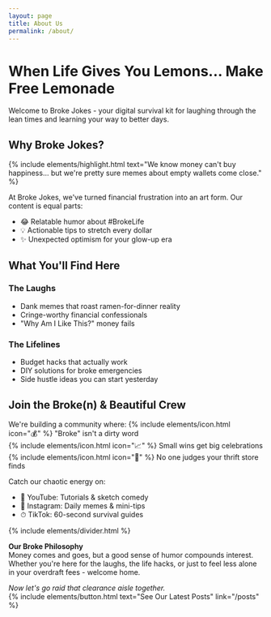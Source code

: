```yaml
---
layout: page
title: About Us
permalink: /about/
---
```


# When Life Gives You Lemons... Make Free Lemonade

Welcome to Broke Jokes - your digital survival kit for laughing through the lean times and learning your way to better days.

## Why Broke Jokes?

{% include elements/highlight.html text="We know money can't buy happiness... but we're pretty sure memes about empty wallets come close." %}

At Broke Jokes, we've turned financial frustration into an art form. Our content is equal parts:
- 😂 Relatable humor about #BrokeLife
- 💡 Actionable tips to stretch every dollar
- ✨ Unexpected optimism for your glow-up era

## What You'll Find Here

### The Laughs
- Dank memes that roast ramen-for-dinner reality
- Cringe-worthy financial confessionals
- "Why Am I Like This?" money fails

### The Lifelines
- Budget hacks that actually work
- DIY solutions for broke emergencies
- Side hustle ideas you can start yesterday

## Join the Broke(n) & Beautiful Crew

We're building a community where:
{% include elements/icon.html icon="💰" %} "Broke" isn't a dirty word  
{% include elements/icon.html icon="📈" %} Small wins get big celebrations  
{% include elements/icon.html icon="🤝" %} No one judges your thrift store finds

Catch our chaotic energy on:
- 🎥 YouTube: Tutorials & sketch comedy
- 📸 Instagram: Daily memes & mini-tips
- ⏱ TikTok: 60-second survival guides

{% include elements/divider.html %}

**Our Broke Philosophy**  
Money comes and goes, but a good sense of humor compounds interest. Whether you're here for the laughs, the life hacks, or just to feel less alone in your overdraft fees - welcome home.

*Now let's go raid that clearance aisle together.*  
{% include elements/button.html text="See Our Latest Posts" link="/posts" %}